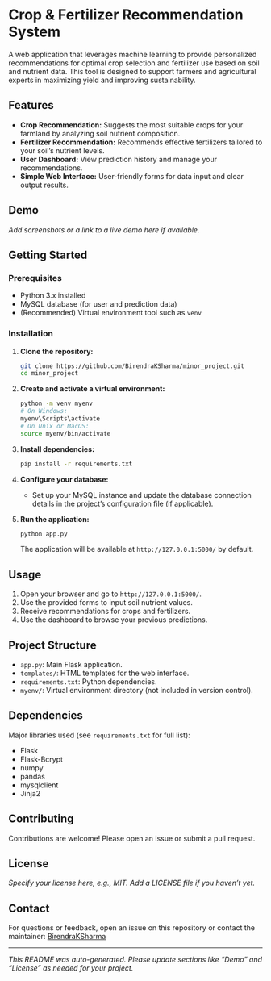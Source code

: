 # Crop & Fertilizer Recommendation System

A web application that leverages machine learning to provide personalized recommendations for optimal crop selection and fertilizer use based on soil and nutrient data. This tool is designed to support farmers and agricultural experts in maximizing yield and improving sustainability.

## Features

- **Crop Recommendation:** Suggests the most suitable crops for your farmland by analyzing soil nutrient composition.
- **Fertilizer Recommendation:** Recommends effective fertilizers tailored to your soil’s nutrient levels.
- **User Dashboard:** View prediction history and manage your recommendations.
- **Simple Web Interface:** User-friendly forms for data input and clear output results.

## Demo

*Add screenshots or a link to a live demo here if available.*

## Getting Started

### Prerequisites

- Python 3.x installed
- MySQL database (for user and prediction data)
- (Recommended) Virtual environment tool such as `venv`

### Installation

1. **Clone the repository:**
    ```bash
    git clone https://github.com/BirendraKSharma/minor_project.git
    cd minor_project
    ```

2. **Create and activate a virtual environment:**
    ```bash
    python -m venv myenv
    # On Windows:
    myenv\Scripts\activate
    # On Unix or MacOS:
    source myenv/bin/activate
    ```

3. **Install dependencies:**
    ```bash
    pip install -r requirements.txt
    ```

4. **Configure your database:**
    - Set up your MySQL instance and update the database connection details in the project’s configuration file (if applicable).

5. **Run the application:**
    ```bash
    python app.py
    ```
    The application will be available at `http://127.0.0.1:5000/` by default.

## Usage

1. Open your browser and go to `http://127.0.0.1:5000/`.
2. Use the provided forms to input soil nutrient values.
3. Receive recommendations for crops and fertilizers.
4. Use the dashboard to browse your previous predictions.

## Project Structure

- `app.py`: Main Flask application.
- `templates/`: HTML templates for the web interface.
- `requirements.txt`: Python dependencies.
- `myenv/`: Virtual environment directory (not included in version control).

## Dependencies

Major libraries used (see `requirements.txt` for full list):
- Flask
- Flask-Bcrypt
- numpy
- pandas
- mysqlclient
- Jinja2

## Contributing

Contributions are welcome! Please open an issue or submit a pull request.

## License

*Specify your license here, e.g., MIT. Add a LICENSE file if you haven’t yet.*

## Contact

For questions or feedback, open an issue on this repository or contact the maintainer: [BirendraKSharma](https://github.com/BirendraKSharma)

---

*This README was auto-generated. Please update sections like “Demo” and “License” as needed for your project.*